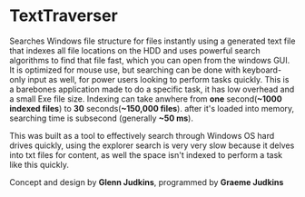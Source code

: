 # TextTraverser
  Searches Windows file structure for files instantly using a generated text file that indexes all file locations on the HDD and uses powerful search algorithms to find that file fast, which you can open from the windows GUI. It is optimized for mouse use, but searching can be done with keyboard-only input as well, for power users looking to perform tasks quickly. This is a barebones application made to do a specific task, it has low overhead and a small Exe file size. Indexing can take anwhere from **one** second(**~1000 indexed files**) to **30** seconds(**~150,000 files**). after it's loaded into memory, searching time is subsecond (generally **~50 ms**). 

  This was built as a tool to effectively search through Windows OS hard drives quickly, using the explorer search is very very slow because it delves into txt files for content, as well the space isn't indexed to perform a task like this quickly.
  
  Concept and design by **Glenn Judkins**, programmed by **Graeme Judkins**
